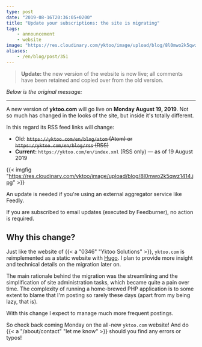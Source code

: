 ```yaml
---
type: post
date: "2019-08-16T20:36:05+0200"
title: "Update your subscriptions: the site is migrating"
tags:
    - announcement
    - website
image: "https://res.cloudinary.com/yktoo/image/upload/blog/8l0mwo2k5qwz1414.jpg"
aliases:
    - /en/blog/post/351
---
```


> **Update:** the new version of the website is now live; all comments have been retained and copied over from the old version.

*Below is the original message:*

---

A new version of **yktoo.com** will go live on **Monday August 19, 2019**. Not so much has changed in the looks of the site, but inside it's totally different.

In this regard its RSS feed links will change:

* Old: ~~`https://yktoo.com/en/blog/atom` (Atom) or `https://yktoo.com/en/blog/rss` (RSS)~~
* **Current:** `https://yktoo.com/en/index.xml` (RSS only) — as of 19 August 2019

<!--more-->

{{< imgfig "https://res.cloudinary.com/yktoo/image/upload/blog/8l0mwo2k5qwz1414.jpg" >}}

An update is needed if you're using an external aggregator service like Feedly.

If you are subscribed to email updates (executed by Feedburner), no action is required.

## Why this change?

Just like the website of {{< a "0346" "Yktoo Solutions" >}}, `yktoo.com` is reimplemented as a static website with [Hugo](https://gohugo.io/). I plan to provide more insight and technical details on the migration later on.

The main rationale behind the migration was the streamlining and the simplification of site administration tasks, which became quite a pain over time. The complexity of running a home-brewed PHP application is to some extent to blame that I'm posting so rarely these days (apart from my being lazy, that is).

With this change I expect to manage much more frequent postings.

So check back coming Monday on the all-new `yktoo.com` website! And do {{< a "/about/contact" "let me know" >}} should you find any errors or typos!